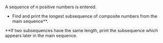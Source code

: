A sequence of n positive numbers is entered. 
* Find and print the longest subsequence of composite numbers from the main sequence**.

**If two subsequences have the same length, print the subsequence which appears later in the main sequence.
